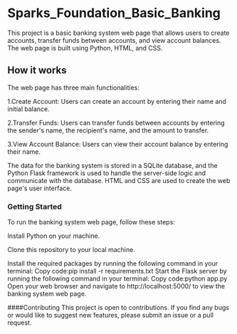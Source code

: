 # Sparks_Foundation_Basic_Banking
This project is a basic banking system web page that allows users to create accounts, transfer funds between accounts, and view account balances. The web page is built using Python, HTML, and CSS.

## How it works
The web page has three main functionalities:

1.Create Account: Users can create an account by entering their name and initial balance.

2.Transfer Funds: Users can transfer funds between accounts by entering the sender's name, the recipient's name, and the amount to transfer.

3.View Account Balance: Users can view their account balance by entering their name.

The data for the banking system is stored in a SQLite database, and the Python Flask framework is used to handle the server-side logic and communicate with the database. HTML and CSS are used to create the web page's user interface.


### Getting Started
To run the banking system web page, follow these steps:

Install Python on your machine.

Clone this repository to your local machine.

Install the required packages by running the following command in your terminal:
Copy code:pip install -r requirements.txt
Start the Flask server by running the following command in your terminal:
Copy code:python app.py
Open your web browser and navigate to http://localhost:5000/ to view the banking system web page.


####Contributing
This project is open to contributions. If you find any bugs or would like to suggest new features, please submit an issue or a pull request.
